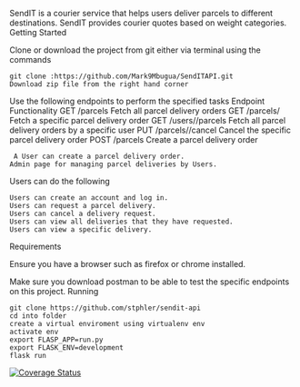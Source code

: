 SendIT is a courier service that helps users deliver parcels to different destinations. SendIT provides courier quotes based on weight categories.
Getting Started

Clone or download the project from git either via terminal using the commands

    git clone :https://github.com/Mark9Mbugua/SendITAPI.git
    Download zip file from the right hand corner

Use the following endpoints to perform the specified tasks
Endpoint 	                      Functionality
GET /parcels                      Fetch all parcel delivery orders
GET /parcels/<parcelId>           Fetch a specific parcel delivery order
GET /users/<userId>/parcels       Fetch all parcel delivery orders by a specific user
PUT /parcels/<parcelId>/cancel    Cancel the specific parcel delivery order
POST /parcels                     Create a parcel delivery order

     A User can create a parcel delivery order.
    Admin page for managing parcel deliveries by Users.

Users can do the following

    Users can create an account and log in.
    Users can request a parcel delivery.
    Users can cancel a delivery request.
    Users can view all deliveries that they have requested.
    Users can view a specific delivery.

Requirements

Ensure you have a browser such as firefox or chrome installed.

Make sure you download postman to be able to test the specific endpoints on this project.
Running

    git clone https://github.com/stphler/sendit-api
    cd into folder
    create a virtual enviroment using virtualenv env
    activate env
    export FLASP_APP=run.py
    export FLASK_ENV=development
    flask run

[![Coverage Status](https://coveralls.io/repos/github/stphler/sendit-api/badge.svg)](https://coveralls.io/github/stphler/sendit-api)